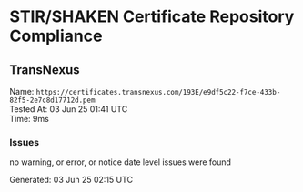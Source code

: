 # STIR/SHAKEN Certificate Repository Compliance

## TransNexus

Name: `https://certificates.transnexus.com/193E/e9df5c22-f7ce-433b-82f5-2e7c8d17712d.pem`\
Tested At: 03 Jun 25 01:41 UTC\
Time: 9ms

### Issues

no warning, or error, or notice date level issues were found

Generated: 03 Jun 25 02:15 UTC